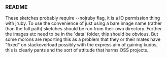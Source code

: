 ### README

These sketches probably require --nojruby flag, it is a IO permission thing with jruby.
To use the convenience of just using a bare image name (rather than the full path) sketches should be run from their own directory.  Further the images etc need to be in the 'data' folder, this should be obvious. But some morons are reporting this as a problem that they or their mates have "fixed" on stackoverload possibly with the express aim of gaining kudos, this is clearly pants and the sort of attitude that harms OSS projects.
